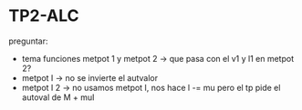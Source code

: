 # TP2-ALC
preguntar: 
- tema funciones metpot 1 y metpot 2 -> que pasa con el v1 y l1 en metpot 2?
- metpot I -> no se invierte el autvalor
- metpot I 2 -> no usamos metpot I,  nos hace l -= mu pero el tp pide el autoval de M + muI 
